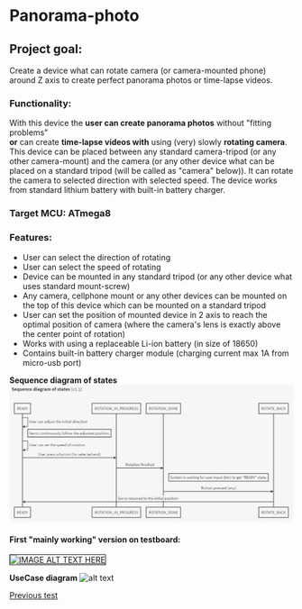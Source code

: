 # Panorama-photo


## Project goal:
Create a device what can rotate camera (or camera-mounted phone) around Z axis to create perfect panorama photos or time-lapse videos.


### Functionality:
With this device the **user can create panorama photos** without "fitting problems"  
**or** can create **time-lapse videos with** using (very) slowly **rotating camera**.  
This device can be placed between any standard camera-tripod (or any other camera-mount) and the camera (or any other device what can be placed on a standard tripod (will be called as "camera" below)).
It can rotate the camera to selected direction with selected speed.
The device works from standard lithium battery with built-in battery charger.

### Target MCU: **ATmega8**

### Features:
 - User can select the direction of rotating
 - User can select the speed of rotating
 - Device can be mounted in any standard tripod (or any other device what uses standard mount-screw)
 - Any camera, cellphone mount or any other devices can be mounted on the top of this device which can be mounted on a standard tripod
 - User can set the position of mounted device in 2 axis to reach the optimal position of camera (where the camera's lens is exactly above the center point of rotation)
 - Works with using a replaceable Li-ion battery (in size of 18650)
 - Contains built-in battery charger module (charging current max 1A from micro-usb port)

**Sequence diagram of states**
![alt text](https://github.com/bbkbarbar/ATmega8-panorama-photo/blob/master/Docs/sequence_v1.1.png "Basic sequence diagram")


#### First "mainly working" version on testboard:

<a href="http://www.youtube.com/watch?i8isvKmdPvMfeature=player_embedded&v=33iNxKAsr9w
" target="_blank"><img src="http://img.youtube.com/vi/33iNxKAsr9w/2.jpg"
alt="IMAGE ALT TEXT HERE" width="240" height="180" border="1" /></a>

**UseCase diagram**
![alt text](https://github.com/bbkbarbar/ATmega8-panorama-photo/blob/master/Docs/useCase_plan_1.png "UseCase diagram")

[Previous test](https://youtu.be/i8isvKmdPvM)
